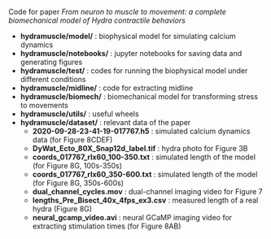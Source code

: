 Code for paper _From neuron to muscle to movement: a complete biomechanical model of *Hydra* contractile behaviors_

- **hydramuscle/model/** : biophysical model for simulating calcium dynamics
- **hydramuscle/notebooks/** : jupyter notebooks for saving data and generating figures
- **hydramuscle/test/** : codes for running the biophysical model under different conditions
- **hydramuscle/midline/** : code for extracting midline
- **hydramuscle/biomech/** : biomechanical model for transforming stress to movements
- **hydramuscle/utils/** : useful wheels
- **hydramuscle/dataset/** : relevant data of the paper
  - **2020-09-28-23-41-19-017767.h5** : simulated calcium dynamics data (for Figure 8CDEF)
  - **DyWat_Ecto_80X_Snap12d_label.tif** : hydra photo for Figure 3B
  - **coords_017767_rlx60_100-350.txt** : simulated length of the model (for Figure 8G, 100s-350s)
  - **coords_017767_rlx60_350-600.txt** : simulated length of the model (for Figure 8G, 350s-600s)
  - **dual_channel_cycles.mov** : dual-channel imaging video for Figure 7
  - **lengths_Pre_Bisect_40x_4fps_ex3.csv** : measured length of a real hydra (Figure 8G)
  - **neural_gcamp_video.avi** : neural GCaMP imaging video for extracting stimulation times (for Figure 8AB)
